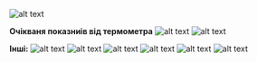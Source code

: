 ![alt text](https://i.imgur.com/hsxJxgL.png)

**Очікваня показниів від термометра**
![alt text](https://i.imgur.com/arZ3A6K.png)
![alt text](https://i.imgur.com/ccR5nG2.png)

**Інші:**
![alt text](https://i.imgur.com/PUaKFzG.png)
![alt text](https://i.imgur.com/5mbzdVy.png)
![alt text](https://i.imgur.com/USTXiUv.png)
![alt text](https://i.imgur.com/S3O5ASb.png)
![alt text](https://i.imgur.com/LgRdlbc.png)
![alt text](https://i.imgur.com/IImp3rk.png)
